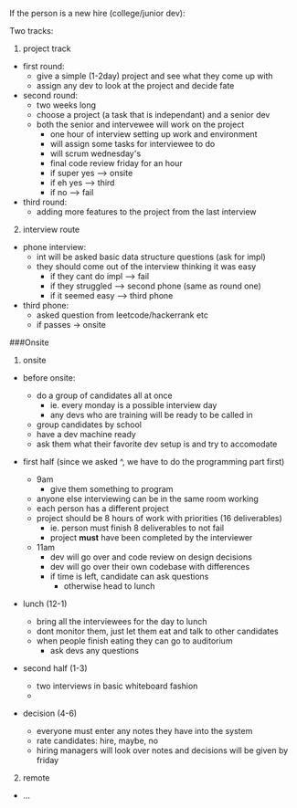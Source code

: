 If the person is a new hire (college/junior dev):


Two tracks:

1. project track
- first round:
    - give a simple (1-2day) project and see what they come up with
    - assign any dev to look at the project and decide fate
- second round: 
    - two weeks long
    - choose a project (a task that is independant) and a senior dev
    - both the senior and intervewee will work on the project 
        - one hour of interview setting up work and environment
        - will assign some tasks for interviewee to do
        - will scrum wednesday's
        - final code review friday for an hour 
        - if super yes --> onsite
        - if eh yes    --> third
        - if no        --> fail
- third round:
    - adding more features to the project from the last interview

2. interview route
- phone interview:
    - int will be asked basic data structure questions (ask for impl)
    - they should come out of the interview thinking it was easy
        - if they cant do impl --> fail
        - if they struggled    --> second phone (same as round one)
        - if it seemed easy    --> third phone
- third phone:
    - asked question from leetcode/hackerrank etc
    - if passes -> onsite


###Onsite

1. onsite
- before onsite:
    - do a group of candidates all at once 
        - ie. every monday is a possible interview day
        - any devs who are training will be ready to be called in
    - group candidates by school
    - have a dev machine ready
    - ask them what their favorite dev setup is and try to accomodate
- first half (since we asked ^, we have to do the programming part first)
    - 9am 
        - give them something to program 
    - anyone else interviewing can be in the same room working
    - each person has a different project
    - project should be 8 hours of work with priorities (16 deliverables)
        - ie. person must finish 8 deliverables to not fail 
        - project **must** have been completed by the interviewer
    - 11am 
        - dev will go over and code review on design decisions
        - dev will go over their own codebase with differences
        - if time is left, candidate can ask questions
            - otherwise head to lunch
- lunch (12-1)
    - bring all the interviewees for the day to lunch
    - dont monitor them, just let them eat and talk to other candidates
    - when people finish eating they can go to auditorium
        - ask devs any questions

- second half (1-3)
    - two interviews in basic whiteboard fashion
    - 
- decision (4-6)
    - everyone must enter any notes they have into the system
    - rate candidates:  hire, maybe, no
    - hiring managers will look over notes and decisions will be given by friday

2. remote
- ...
